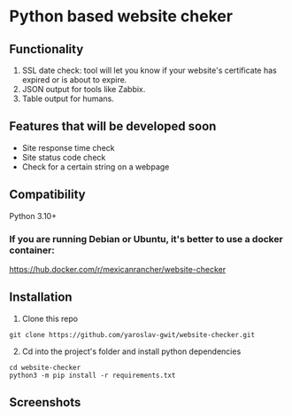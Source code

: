 # Python based website cheker
## Functionality
1. SSL date check: tool will let you know if your website's certificate has expired or is about to expire.
2. JSON output for tools like Zabbix.
3. Table output for humans.

## Features that will be developed soon
- Site response time check
- Site status code check
- Check for a certain string on a webpage

## Compatibility
Python 3.10+

### If you are running Debian or Ubuntu, it's better to use a docker container:
https://hub.docker.com/r/mexicanrancher/website-checker

## Installation
1. Clone this repo
```
git clone https://github.com/yaroslav-gwit/website-checker.git
```
2. Cd into the project's folder and install python dependencies
```
cd website-checker
python3 -m pip install -r requirements.txt
```

## Screenshots
